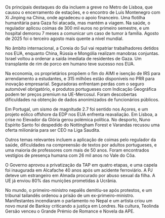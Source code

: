 Os principais destaques do dia incluem a greve no Metro de Lisboa, que causou o encerramento de estações, e o encontro de Luís Montenegro com Xi Jinping na China, onde agradeceu o apoio financeiro. Uma flotilha humanitária para Gaza foi atacada, mas mantém a viagem. Na saúde, o regulador aplicou coimas de 300 mil euros no primeiro semestre, e um hospital demorou 7 meses a comunicar um caso de tumor à família. Agosto de 2025 foi o terceiro agosto mais quente a nível mundial.

No âmbito internacional, a Coreia do Sul vai repatriar trabalhadores detidos nos EUA, enquanto China, Rússia e Mongólia realizam manobras conjuntas. Israel voltou a ordenar a saída imediata de residentes de Gaza. Um transplante de rim de porco em humano teve sucesso nos EUA.

Na economia, os proprietários propõem o fim do AIMI e isenção de IRS para arrendamento a estudantes, e 315 milhões estão disponíveis no PRR para inovação empresarial. Seguradoras enfrentam perdas com o seguro automóvel obrigatório, e produtos portugueses com Indicação Geográfica podem ter preços premium na UE-Mercosul. Foram descobertas dificuldades na obtenção de dados anonimizados de funcionários públicos.

Em Portugal, um sismo de magnitude 2.7 foi sentido nos Açores, e um projeto eólico offshore da EDP nos EUA enfrenta reavaliação. Em Lisboa, a crise no Elevador da Glória gerou polémica política. No desporto, Nuno Espírito Santo foi despedido do Nottingham Forest e Varandas recusou uma oferta milionária para ser CEO na Liga Saudita.

Outros temas relevantes incluem a aplicação de coimas pelo regulador da saúde, dificuldades na compreensão de textos por adultos portugueses, e uma maioria de professores com mais de 50 anos. Foram encontrados vestígios de presença humana com 26 mil anos no Vale do Côa.

O Governo aprovou a privatização da TAP em quatro etapas, e uma capela foi inaugurada em Alcafache 40 anos após um acidente ferroviário. A PJ deteve um estrangeiro em Almada procurado por abuso sexual da filha. A UE já enviou 80% das munições prometidas à Ucrânia.

No mundo, o primeiro-ministro nepalês demitiu-se após protestos, e um tribunal tailandês ordenou a prisão de um ex-primeiro-ministro. Manifestantes incendiaram o parlamento no Nepal e um artista criou um novo mural de Banksy criticando a justiça em Londres. Na cultura, Teolinda Gersão venceu o Grande Prémio de Romance e Novela da APE.